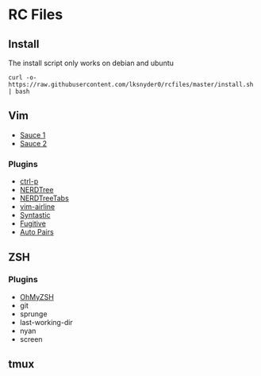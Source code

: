 # RC Files

## Install
The install script only works on debian and ubuntu

```
curl -o- https://raw.githubusercontent.com/lksnyder0/rcfiles/master/install.sh | bash
```

## Vim
* [Sauce 1](https://www.safaribooksonline.com/blog/2014/11/23/way-vim-ide/)
* [Sauce 2](http://vim.wikia.com/wiki/Example_vimrc)

### Plugins
 * [ctrl-p](https://github.com/kien/ctrlp.vim)
 * [NERDTree](https://github.com/scrooloose/nerdtree)
 * [NERDTreeTabs](https://github.com/jistr/vim-nerdtree-tabs)
 * [vim-airline](https://github.com/bling/vim-airline)
 * [Syntastic](https://github.com/scrooloose/syntastic)
 * [Fugitive](https://github.com/tpope/vim-fugitive)
 * [Auto Pairs](https://github.com/jiangmiao/auto-pairs)

## ZSH

### Plugins
 * [OhMyZSH](https://github.com/robbyrussell/oh-my-zsh)
  * git
  * sprunge
  * last-working-dir
  * nyan
  * screen

## tmux
